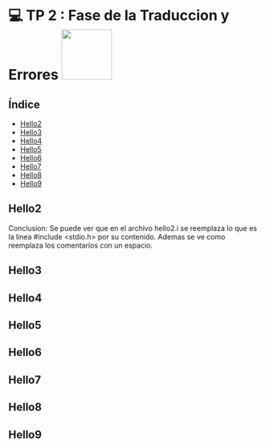   # 💻 TP 2 : Fase de la Traduccion y Errores <img src="https://media.giphy.com/media/v1.Y2lkPTc5MGI3NjExZHFlemVwbm42ZmQxdmk0NjN5cXI5ZHhtcmV6ZW02czNrOGp2cm9peSZlcD12MV9zdGlja2Vyc19zZWFyY2gmY3Q9cw/QTfX9Ejfra3ZmNxh6B/giphy.gif" width="100" />


## Índice

- [Hello2](#hello2)
- [Hello3](#hello3)
- [Hello4](#hello4)
- [Hello5](#hello5)
- [Hello6](#hello6)
- [Hello7](#hello7)
- [Hello8](#hello8)
- [Hello9](#hello9)


## Hello2
Conclusion: Se puede ver que en el archivo hello2.i se reemplaza lo que es la linea #include <stdio.h> por su contenido.
Ademas se ve como reemplaza los comentarios con un espacio.

## Hello3

## Hello4

## Hello5

## Hello6

## Hello7

## Hello8

## Hello9
